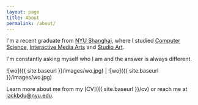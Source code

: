 ```yaml
---
layout: page
title: About
permalink: /about/
---
```


I'm a recent graduate from [NYU Shanghai](https://shanghai.nyu.edu), where I studied [Computer Science](https://shanghai.nyu.edu/academics/majors/cs), [Interactive Media Arts](http://ima.nyu.sh) and [Studio Art](http://steinhardt.nyu.edu/art/studio/minor/studio_art_minor).

I'm constantly asking myself who I am and the answer is always different.

![wo]({{ site.baseurl }}/images/wo.jpg) | ![wo]({{ site.baseurl }}/images/wo.jpg)

Learn more about me from my [CV]({{ site.baseurl }}/cv) or reach me at [jackbdu@nyu.edu](mailto:jackbdu@nyu.edu).
